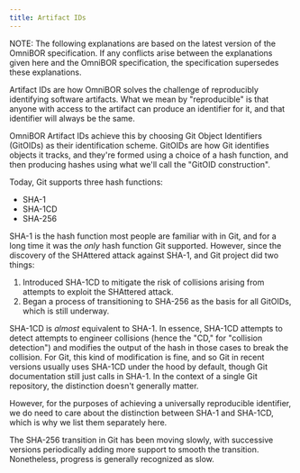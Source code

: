 ```yaml
---
title: Artifact IDs
---
```


NOTE: The following explanations are based on the latest version of the
OmniBOR specification. If any conflicts arise between the explanations given
here and the OmniBOR specification, the specification supersedes these
explanations.

Artifact IDs are how OmniBOR solves the challenge of reproducibly identifying
software artifacts. What we mean by "reproducible" is that anyone with access
to the artifact can produce an identifier for it, and that identifier will
always be the same.

OmniBOR Artifact IDs achieve this by choosing Git Object Identifiers (GitOIDs)
as their identification scheme. GitOIDs are how Git identifies objects it
tracks, and they're formed using a choice of a hash function, and then producing
hashes using what we'll call the "GitOID construction".

Today, Git supports three hash functions:

- SHA-1
- SHA-1CD
- SHA-256

SHA-1 is the hash function most people are familiar with in Git, and for a long
time it was the _only_ hash function Git supported. However, since the
discovery of the SHAttered attack against SHA-1, and Git project did two things:

1. Introduced SHA-1CD to mitigate the risk of collisions arising from attempts
   to exploit the SHAttered attack.
2. Began a process of transitioning to SHA-256 as the basis for all GitOIDs,
   which is still underway.

SHA-1CD is _almost_ equivalent to SHA-1. In essence, SHA-1CD attempts to
detect attempts to engineer collisions (hence the "CD," for "collision
detection") and modifies the output of the hash in those cases to break the
collision. For Git, this kind of modification is fine, and so Git in recent
versions usually uses SHA-1CD under the hood by default, though Git
documentation still just calls in SHA-1. In the context of a single Git
repository, the distinction doesn't generally matter.

However, for the purposes of achieving a universally reproducible identifier,
we do need to care about the distinction between SHA-1 and SHA-1CD, which is
why we list them separately here.

The SHA-256 transition in Git has been moving slowly, with successive versions
periodically adding more support to smooth the transition. Nonetheless, progress
is generally recognized as slow.

